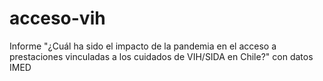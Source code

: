 # acceso-vih
Informe "¿Cuál ha sido el impacto de la pandemia en el acceso a prestaciones vinculadas a los cuidados de VIH/SIDA en Chile?" con datos IMED
